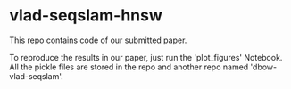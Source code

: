 # vlad-seqslam-hnsw

This repo contains code of our submitted paper. 

To reproduce the results in our paper, just run the 'plot_figures' Notebook. All the pickle files are stored in the repo and another repo named 'dbow-vlad-seqslam'.
